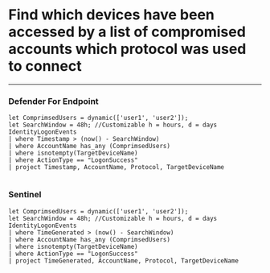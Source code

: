 # Find which devices have been accessed by a list of compromised accounts which protocol was used to connect
----
### Defender For Endpoint

```
let ComprimsedUsers = dynamic(['user1', 'user2']);
let SearchWindow = 48h; //Customizable h = hours, d = days
IdentityLogonEvents
| where Timestamp > (now() - SearchWindow)
| where AccountName has_any (ComprimsedUsers)
| where isnotempty(TargetDeviceName)
| where ActionType == "LogonSuccess"
| project Timestamp, AccountName, Protocol, TargetDeviceName


```
### Sentinel
```
let ComprimsedUsers = dynamic(['user1', 'user2']);
let SearchWindow = 48h; //Customizable h = hours, d = days
IdentityLogonEvents
| where TimeGenerated > (now() - SearchWindow)
| where AccountName has_any (ComprimsedUsers)
| where isnotempty(TargetDeviceName)
| where ActionType == "LogonSuccess"
| project TimeGenerated, AccountName, Protocol, TargetDeviceName

```



